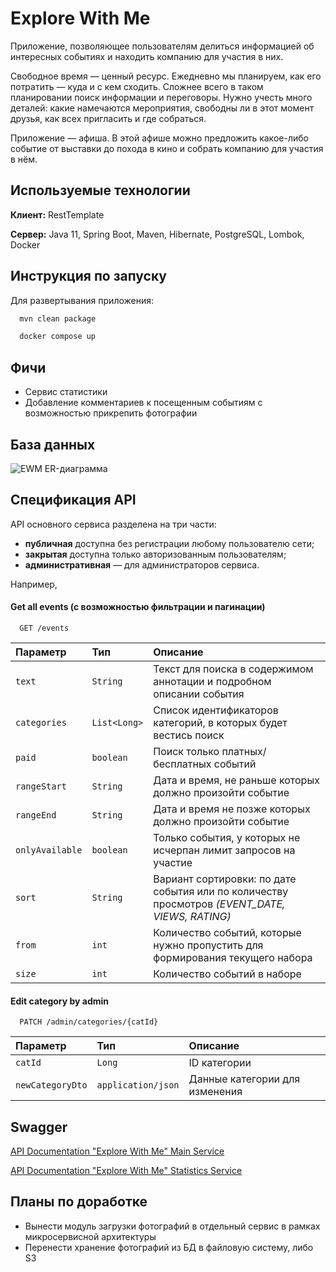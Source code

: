 # Explore With Me

Приложение, позволяющее пользователям делиться информацией об интересных событиях и находить компанию для участия в них.

Свободное время — ценный ресурс. Ежедневно мы планируем, как его потратить — куда и с кем сходить. Сложнее всего в таком планировании поиск информации и переговоры. Нужно учесть много деталей: какие намечаются мероприятия, свободны ли в этот момент друзья, как всех пригласить и где собраться.

Приложение — афиша. В этой афише можно предложить какое-либо событие от выставки до похода в кино и собрать компанию для участия в нём.



## Используемые технологии

**Клиент:** RestTemplate

**Сервер:** Java 11, Spring Boot, Maven, Hibernate, PostgreSQL, Lombok, Docker


## Инструкция по запуску

Для развертывания приложения:

```bash
  mvn clean package
```
```bash
  docker compose up
```


## Фичи

- Сервис статистики
- Добавление комментариев к посещенным событиям с возможностью прикрепить фотографии


## База данных

![EWM ER-диаграмма](assets/ewm-er.jpg)


## Спецификация API
API основного сервиса разделена на три части:
- **публичная** доступна без регистрации любому пользователю сети;
- **закрытая** доступна только авторизованным пользователям;
- **административная** — для администраторов сервиса.

Например,

#### Get all events (с возможностью фильтрации и пагинации)

```http
  GET /events
```

| Параметр | Тип     | Описание                |
| :-------- | :------- | :------------------------- |
| `text` | `String` | Текст для поиска в содержимом аннотации и подробном описании события|
| `categories` | `List<Long>` | Cписок идентификаторов категорий, в которых будет вестись поиск|
| `paid` | `boolean` |Поиск только платных/бесплатных событий|
| `rangeStart` | `String` | Дата и время, не раньше которых должно произойти событие|
| `rangeEnd` | `String` | Дата и время не позже которых должно произойти событие|
| `onlyAvailable` | `boolean` | Только события, у которых не исчерпан лимит запросов на участие|
| `sort` | `String` | Вариант сортировки: по дате события или по количеству просмотров *(EVENT_DATE, VIEWS, RATING)*|
| `from` | `int` | Количество событий, которые нужно пропустить для формирования текущего набора|
| `size` | `int` | Количество событий в наборе|

#### Edit category by admin

```http
  PATCH /admin/categories/{catId}
```

| Параметр | Тип     | Описание                       |
| :-------- | :------- | :-------------------------------- |
| `catId`      | `Long` | ID категории |
| `newCategoryDto`      | `application/json` | Данные категории для изменения |



## Swagger

[API Documentation "Explore With Me" Main Service](https://raw.githubusercontent.com/yandex-praktikum/java-explore-with-me/main/ewm-main-service-spec.json)

[API Documentation "Explore With Me" Statistics Service](https://raw.githubusercontent.com/yandex-praktikum/java-explore-with-me/main/ewm-stats-service-spec.json)


## Планы по доработке

- Вынести модуль загрузки фотографий в отдельный сервис в рамках микросервисной архитектуры
- Перенести хранение фотографий из БД в файловую систему, либо S3

